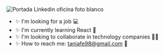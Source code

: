
![Portada Linkedin oficina foto blanco](https://user-images.githubusercontent.com/116085996/229599675-9c6345a7-7125-427c-83f6-3ddf905f21f6.png)

<!--**Taniagf31/Taniagf31** is a ✨ _special_ ✨ repository because its `README.md` (this file) appears on your GitHub profile.-->

- ✨ I'm looking for a job 💻
- ✨ I'm currently learning React 📝
- ✨ I'm looking to collaborate in technology companies 👩‍💼
- ✨ How to reach me: taniafe98@gmail.com 📧
<!-- - ✨ Pronouns: Tania Fe 🌸 -->

